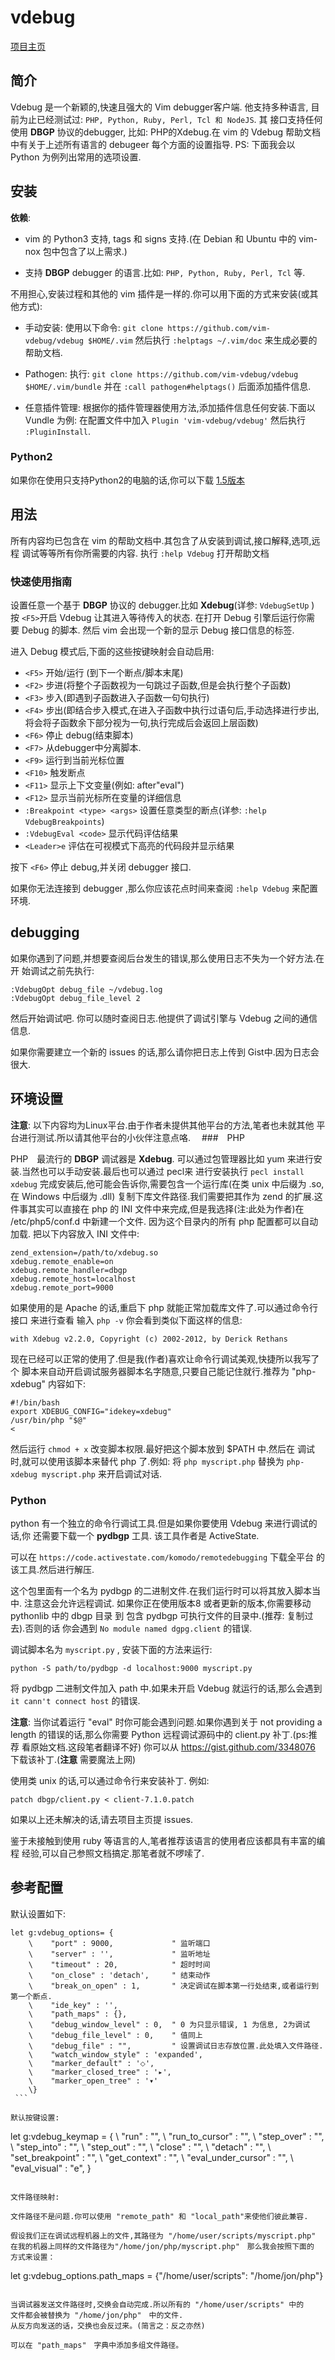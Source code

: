   # vdebug
   [项目主页](https://github.com/vim-vdebug/vdebug)

  ## 简介

   Vdebug 是一个新颖的,快速且强大的 Vim debugger客户端. 他支持多种语言,
  目前为止已经测试过: ```PHP, Python, Ruby, Perl, Tcl 和 NodeJS```. 其
  接口支持任何使用 **DBGP** 协议的debugger, 比如: PHP的Xdebug.在 vim 的
  Vdebug 帮助文档中有关于上述所有语言的 debugeer 每个方面的设置指导. PS:
  下面我会以 Python 为例列出常用的选项设置.

  ## 安装
   **依赖**:

   - vim 的 Python3 支持, tags 和 signs 支持.(在 Debian 和 Ubuntu 中的 vim-nox 包中包含了以上需求.)


   - 支持 **DBGP** debugger 的语言.比如: ```PHP, Python, Ruby, Perl, Tcl``` 等.

  不用担心,安装过程和其他的 vim 插件是一样的.你可以用下面的方式来安装(或其他方式):


   - 手动安装: 使用以下命令: ```git clone https://github.com/vim-vdebug/vdebug $HOME/.vim```
     然后执行 ```:helptags ~/.vim/doc``` 来生成必要的帮助文档.

   - Pathogen: 执行: ```git clone https://github.com/vim-vdebug/vdebug $HOME/.vim/bundle```
     并在 ```:call pathogen#helptags()``` 后面添加插件信息.

   - 任意插件管理: 根据你的插件管理器使用方法,添加插件信息任何安装.下面以 Vundle 为例:
   在配置文件中加入 ```Plugin 'vim-vdebug/vdebug'``` 然后执行 ```:PluginInstall```.

  ### Python2

   如果你在使用只支持Python2的电脑的话,你可以下载 [1.5版本](https://github.com/vim-vdebug/vdebug/releases/tag/v1.5.2)

  ## 用法

   所有内容均已包含在 vim 的帮助文档中.其包含了从安装到调试,接口解释,选项,远程
   调试等等所有你所需要的内容.
   执行 ```:help Vdebug``` 打开帮助文档

  ### 快速使用指南

   设置任意一个基于 **DBGP** 协议的 debugger.比如 **Xdebug**(详参: ```VdebugSetUp``` )
   按 ```<F5>```开启 Vdebug 让其进入等待传入的状态. 在打开 Debug 引擎后运行你需
   要 Debug 的脚本. 然后 vim 会出现一个新的显示 Debug 接口信息的标签.

   进入 Debug 模式后,下面的这些按键映射会自动启用:

   - ```<F5>``` 开始/运行 (到下一个断点/脚本末尾)
   - ```<F2>``` 步进(将整个子函数视为一句跳过子函数,但是会执行整个子函数)
   - ```<F3>``` 步入(即遇到子函数进入子函数一句句执行)
   - ```<F4>``` 步出(即结合步入模式,在进入子函数中执行过语句后,手动选择进行步出,将会将子函数余下部分视为一句,执行完成后会返回上层函数)
   - ```<F6>``` 停止 debug(结束脚本)
   - ```<F7>``` 从debugger中分离脚本.
   - ```<F9>``` 运行到当前光标位置
   - ```<F10>``` 触发断点
   - ```<F11>``` 显示上下文变量(例如: after"eval")
   - ```<F12>``` 显示当前光标所在变量的详细信息
   - ```:Breakpoint <type> <args>``` 设置任意类型的断点(详参: ```:help VdebugBreakpoints```)
   - ```:VdebugEval <code>``` 显示代码评估结果
   - ```<Leader>e``` 评估在可视模式下高亮的代码段并显示结果

   按下 ```<F6>``` 停止 debug,并关闭 debugger 接口.

   如果你无法连接到 debugger ,那么你应该花点时间来查阅 ```:help Vdebug``` 来配置
   环境.

  ## debugging

   如果你遇到了问题,并想要查阅后台发生的错误,那么使用日志不失为一个好方法.在开
   始调试之前先执行:

   ```
   :VdebugOpt debug_file ~/vdebug.log
   :VdebugOpt debug_file_level 2
   ```

   然后开始调试吧. 你可以随时查阅日志.他提供了调试引擎与 Vdebug 之间的通信信息.

   如果你需要建立一个新的 issues 的话,那么请你把日志上传到 Gist中.因为日志会很大.


  ## 环境设置
   **注意**: 以下内容均为Linux平台.由于作者未提供其他平台的方法,笔者也未就其他
   平台进行测试.所以请其他平台的小伙伴注意点咯.　
  ###　PHP

   PHP　最流行的 **DBGP** 调试器是 **Xdebug**.
   可以通过包管理器比如 yum 来进行安装.当然也可以手动安装.最后也可以通过 pecl来
   进行安装执行
   ```pecl install xdebug```
   完成安装后,他可能会告诉你,需要包含一个运行库(在类 unix 中后缀为 .so, 在 Windows 中后缀为 .dll)
   复制下库文件路径.我们需要把其作为 zend 的扩展.这件事其实可以直接在 php 的 INI
   文件中来完成,但是我选择(注:此处为作者)在 /etc/php5/conf.d 中新建一个文件.
   因为这个目录内的所有 php 配置都可以自动加载.
   把以下内容放入 INI 文件中:

   ```
   zend_extension=/path/to/xdebug.so
   xdebug.remote_enable=on
   xdebug.remote_handler=dbgp
   xdebug.remote_host=localhost
   xdebug.remote_port=9000
   ```

   如果使用的是 Apache 的话,重启下 php 就能正常加载库文件了.可以通过命令行接口
   来进行查看 输入 ```php -v``` 你会看到类似下面这样的信息:

   ```
   with Xdebug v2.2.0, Copyright (c) 2002-2012, by Derick Rethans
   ```

   现在已经可以正常的使用了.但是我(作者)喜欢让命令行调试美观,快捷所以我写了个
   脚本来自动开启调试服务器脚本名字随意,只要自己能记住就行.推荐为 "php-xdebug"
   内容如下:

   ```
   #!/bin/bash
   export XDEBUG_CONFIG="idekey=xdebug"
   /usr/bin/php "$@"
   <
   ```

   然后运行 ```chmod + x``` 改变脚本权限.最好把这个脚本放到 $PATH 中.然后在
   调试时,就可以使用该脚本来替代 php 了.例如: 将 ```php myscript.php``` 替换为
   ```php-xdebug myscript.php``` 来开启调试对话.


  ### Python

   python 有一个独立的命令行调试工具.但是如果你要使用 Vdebug 来进行调试的话,你
   还需要下载一个 **pydbgp** 工具. 该工具作者是 ActiveState.

   可以在 ```https://code.activestate.com/komodo/remotedebugging``` 下载全平台
   的该工具.然后进行解压.

   这个包里面有一个名为 pydbgp 的二进制文件.在我们运行时可以将其放入脚本当中.
   注意这会允许远程调试. 如果你正在使用版本8 或者更新的版本,你需要移动 pythonlib
   中的 dbgp 目录 到 包含 pydbgp 可执行文件的目录中.(推荐: 复制过去).否则的话
   你会遇到 ```No module named dgpg.client``` 的错误.

   调试脚本名为 ```myscript.py``` , 安装下面的方法来运行:

   ```
   python -S path/to/pydbgp -d localhost:9000 myscript.py
   ```

   将 pydbgp 二进制文件加入 path 中.如果未开启 Vdebug 就运行的话,那么会遇到
   ```it cann't connect host``` 的错误.

   **注意**: 当你试着运行 "eval" 时你可能会遇到问题.如果你遇到关于 not providing
   a length 的错误的话,那么你需要 Python 远程调试源码中的 client.py 补丁.(ps:推荐
   看原始文档.这段笔者翻译不好)
   你可以从 https://gist.github.com/3348076 下载该补丁.(**注意** 需要魔法上网)

   使用类 unix 的话,可以通过命令行来安装补丁. 例如:

   ```
   patch dbgp/client.py < client-7.1.0.patch
   ```

   如果以上还未解决的话,请去项目主页提 issues.

   鉴于未接触到使用 ruby 等语言的人,笔者推荐该语言的使用者应该都具有丰富的编程
   经验,可以自己参照文档搞定.那笔者就不啰嗦了.

  ## 参考配置

   默认设置如下:

   ```
   let g:vdebug_options= {
       \    "port" : 9000,             " 监听端口
       \    "server" : '',             " 监听地址
       \    "timeout" : 20,            " 超时时间
       \    "on_close" : 'detach',     " 结束动作
       \    "break_on_open" : 1,       " 决定调试在脚本第一行处结束,或者运行到第一个断点.
       \    "ide_key" : '',
       \    "path_maps" : {},
       \    "debug_window_level" : 0,  " 0 为只显示错误, 1 为信息, 2为调试
       \    "debug_file_level" : 0,    " 值同上
       \    "debug_file" : "",         " 设置调试日志存放位置.此处填入文件路径.
       \    "watch_window_style" : 'expanded',
       \    "marker_default" : '⬦',
       \    "marker_closed_tree" : '▸',
       \    "marker_open_tree" : '▾'
       \}
    ```

   默认按键设置:

   ```
   let g:vdebug_keymap = {
       \    "run" : "<F5>",
       \    "run_to_cursor" : "<F9>",
       \    "step_over" : "<F2>",
       \    "step_into" : "<F3>",
       \    "step_out" : "<F4>",
       \    "close" : "<F6>",
       \    "detach" : "<F7>",
       \    "set_breakpoint" : "<F10>",
       \    "get_context" : "<F11>",
       \    "eval_under_cursor" : "<F12>",
       \    "eval_visual" : "<Leader>e",
       \}
  ```

  文件路径映射:

  文件路径不是问题.你可以使用 "remote_path" 和 "local_path"来使他们彼此兼容.

  假设我们正在调试远程机器上的文件,其路径为 "/home/user/scripts/myscript.php"
  在我的机器上同样的文件路径为"/home/jon/php/myscript.php"　那么我会按照下面的
  方式来设置：

  ```
 let g:vdebug_options.path_maps = {"/home/user/scripts": "/home/jon/php"}
  ```

  当调试器发送文件路径时,交换会自动完成.所以所有的 "/home/user/scripts" 中的
  文件都会被替换为 "/home/jon/php"　中的文件.
  从反方向发送的话，交换也会反过来。(简言之：反之亦然)

  可以在 "path_maps"　字典中添加多组文件路径。
